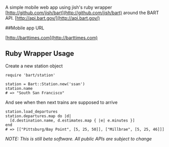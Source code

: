
A simple mobile web app using jish's ruby wrapper [http://github.com/jish/bart](http://github.com/jish/bart) around the BART API. [http://api.bart.gov/](http://api.bart.gov/)

##Mobile app URL

[http://barttimes.com](http://barttimes.com)

## Ruby Wrapper Usage

Create a new station object

    require 'bart/station'

    station = Bart::Station.new('ssan')
    station.name
    # => "South San Francisco"

And see when then next trains are supposed to arrive

    station.load_departures
    station.departures.map do |d|
      [d.destination.name, d.estimates.map { |e| e.minutes }]
    end
    # => [["Pittsburg/Bay Point", [5, 25, 50]], ["Millbrae", [5, 25, 46]]]

_NOTE: This is still beta software. All public APIs are subject to change_
